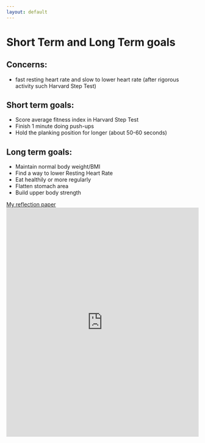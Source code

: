 ```yaml
---
layout: default
---
```

# Short Term and Long Term goals

## Concerns:
- fast resting heart rate and slow to lower heart rate (after rigorous activity such Harvard Step Test)

## Short term goals:
- Score average fitness index in Harvard Step Test
- Finish 1 minute doing push-ups
- Hold the planking position for longer (about 50-60 seconds)

## Long term goals:
- Maintain normal body weight/BMI
- Find a way to lower Resting Heart Rate
- Eat healthily or more regularly
- Flatten stomach area
- Build upper body strength

<a href="https://drive.google.com/file/d/1ZY9HcskAy_6DEegfMgWFx0KMuM76YZKi/view?usp=sharing" target="_blank">My reflection paper</a>
<embed src="https://github.com/aprilrpil/finding-fit.github.io/blob/e63ca1f3b5e204b2ec55aa2d274c7ddf460aa920/assets/pdfs/PIL,Aprilrose_PE1_Assignment1.pdf" type="application/pdf" width="100%" height="600px" />
